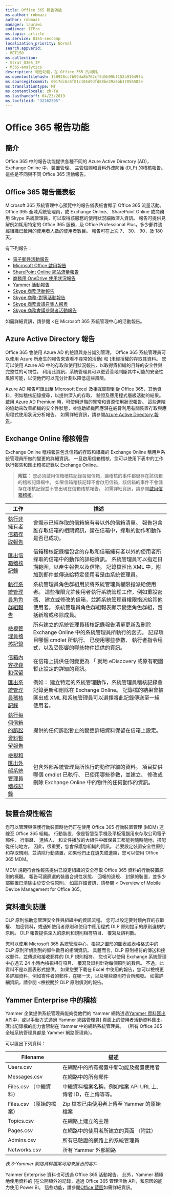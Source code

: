 ```yaml
---
title: Office 365 報告功能
ms.author: robmazz
author: robmazz
manager: laurawi
audience: ITPro
ms.topic: article
ms.service: O365-seccomp
localization_priority: Normal
search.appverid:
- MET150
ms.collection:
- Strat_O365_IP
- M365-analytics
description: 報告功能，在 Office 365 的說明。
ms.openlocfilehash: 150928ccfb99da8b762cf5d5b99bf152a91949fa
ms.sourcegitcommit: 0017dc6a5f81c165d9dfd88be39a6bb17856582e
ms.translationtype: MT
ms.contentlocale: zh-TW
ms.lasthandoff: 04/23/2019
ms.locfileid: "32262395"
---
```

# <a name="office-365-reporting-features"></a>Office 365 報告功能 

## <a name="introduction"></a>簡介
Office 365 中的報告功能提供各種不同的 Azure Active Directory (AD)，Exchange Online 中，裝置管理、 主管檢閱和資料外洩防護 (DLP) 的稽核報告。 這些是不同與不同 Office 365 活動報告。

## <a name="office-365-reports-dashboard"></a>Office 365 報告儀表板
Microsoft 365 系統管理中心預覽中的報告儀表板會顯示 Office 365 流量活動。 Office 365 全域系統管理員，或 Exchange Online、 SharePoint Online 或商務用 Skype 系統管理員，可以取得該服務的使用狀況細微深入資訊。 報告可提供見解例如耗用特定的 Office 365 服務，及 Office Professional Plus，多少郵件流經組織已啟用的使用者人數的使用者數目。 報告可在上次 7、 30、 90，及 180 天。

有下列報告：
- [電子郵件活動報告](https://support.office.com/article/Office-365-Reports-in-the-admin-center-preview--Email-activity-1cbe2c00-ca65-4fb9-9663-1bbfa58ebe44)
- [Microsoft Office 啟用報告](https://support.office.com/article/Office-365-Reports-in-the-admin-center-preview--Microsoft-Office-activations-87c24ae2-82e0-4d1e-be01-c3bcc3f18c60)
- [SharePoint Online 網站流量報告](https://support.office.com/article/Office-365-Reports-in-the-admin-center-preview--SharePoint-site-usage-4ecfb843-e5d5-464d-8bf6-7ed512a9b213)
- [商務用 OneDrive 使用狀況報告](https://support.office.com/article/Office-365-Reports-in-the-Admin-Center-Preview--OneDrive-for-Business-usage-0de3b312-c4e8-4e4b-a02d-32b2f726a680)
- [Yammer 活動報告](https://support.office.com/article/View-the-Yammer-Activity-report-in-the-Office-365-admin-center-preview-c7c9f938-5b8e-4d52-b1a2-c7c32cb2312a)
- [Skype 商務活動報告](https://docs.microsoft.com/SkypeForBusiness/skype-for-business-online-reporting/activity-report)
- [Skype 商務-對等活動報告](https://docs.microsoft.com/SkypeForBusiness/skype-for-business-online-reporting/peer-to-peer-activity-report)
- [Skype 商務會議召集人報表](https://docs.microsoft.com/SkypeForBusiness/skype-for-business-online-reporting/conference-organizer-activity-report)
- [Skype 商務會議參與者活動報告](https://docs.microsoft.com/SkypeForBusiness/skype-for-business-online-reporting/conference-participant-activity-report)

如需詳細資訊，請參閱 <<c0>在 Microsoft 365 系統管理中心的活動報告。


## <a name="azure-active-directory-reports"></a>Azure Active Directory 報告
Office 365 會使用 Azure AD 的驗證與身分識別管理。 Office 365 系統管理員可以使用 Azure 所產生的報告來查看不尋常的活動] 和 [未經授權的存取其資料。 您可以使用 Azure AD 中的存取和使用狀況報告，以取得貴組織的目錄的安全性與完整性的可視性。 利用此資訊，系統管理員可以更妥善地判斷其中可能的安全性風險可能，以便他們可以充分計劃以降低這些風險。

Azure AD 報告可匯出至 Microsoft Excel 及相互關聯到從 Office 365，其他資料，例如稽核記錄搜尋，以提供深入的存取、 驗證及應用程式層級活動的結果。 啟用 Azure AD Premium 時，可使用進階的異常和資源使用狀況報告。 這些進階的協助來改善組織的安全性狀態，並協助組織回應潛在威脅利用有關裝置存取與應用程式使用狀況分析報告。 如需詳細資訊，請參閱[Azure Active Directory 報告](https://docs.microsoft.com/azure/active-directory/reports-monitoring/overview-reports/)。

## <a name="exchange-online-audit-reports"></a>Exchange Online 稽核報告
Exchange Online 稽核報告包含信箱的存取和組織的 Exchange Online 租用戶系統管理員所做的變更的詳細資訊。 一旦啟用信箱稽核，您可以使用下表中的工作執行報告和匯出稽核記錄以 Exchange Online。

>**附註**： 您必須啟用信箱稽核記錄每個信箱，讓稽核的事件都儲存在該信箱的稽核記錄檔中。 如果信箱稽核記錄不會啟用信箱，該信箱的事件不會儲存在稽核記錄並不會出現在信箱稽核報告。 如需詳細資訊，請參閱[啟用信箱稽核](https://support.office.com/article/Enable-mailbox-auditing-in-Office-365-aaca8987-5b62-458b-9882-c28476a66918)。

| 工作 | 描述 |
|----------------------------------------------|----------------------------------------------------------------------------------------------------------------------------------------------------------------------------------------------------------------------------------------------------------------------------------------------------------------------------------------------------------|
| [執行非擁有者信箱存取報告](https://docs.microsoft.com/exchange/security-and-compliance/exchange-auditing-reports/non-owner-mailbox-access-report) | 會顯示已經存取的信箱擁有者以外的信箱清單。 報告包含誰存取信箱的相關資訊，請在信箱中，採取的動作和動作是否已成功。 |
| [匯出信箱稽核記錄](https://docs.microsoft.com/exchange/security-and-compliance/exchange-auditing-reports/export-mailbox-audit-logs) | 信箱稽核記錄檔包含的存取和信箱擁有者以外的使用者所採取的信箱中的動作的詳細資訊。 系統管理員可以指定日期範圍，以產生報告以及信箱。 記錄檔匯出 XML 中，附加到郵件並傳送給特定使用者是由系統管理員。 |
| [執行系統管理員角色群組報告](https://docs.microsoft.com/Office365/SecurityCompliance/eop/run-an-administrator-role-group-report-in-eop-eop) | 系統管理員角色群組用於將系統管理員權限指派給使用者。 這些權限允許使用者執行系統管理工作，例如重設密碼、 建立或修改的信箱，並將系統管理員權限指派給其他使用者。 系統管理員角色群組報表顯示變更角色群組，包括新增或移除成員。 |
| [檢視管理員稽核記錄](https://docs.microsoft.com/exchange/security-and-compliance/exchange-auditing-reports/view-administrator-audit-log) | 所有建立的系統管理員稽核記錄報告清單更新及刪除 Exchange Online 中的系統管理員所執行的函式。 記錄項目哪個 cmdlet 所執行、 已使用哪些參數、 執行者指令程式，以及受影響的哪些物件提供的資訊。 |
| [信箱內容搜尋和保留](https://docs.microsoft.com/exchange/security-and-compliance/in-place-ediscovery/in-place-ediscovery) | 在信箱上提供任何變更為 「 就地 eDiscovery 或原有範圍暫止設定的詳細的資訊。 |
| [匯出系統管理員稽核記錄](https://docs.microsoft.com/exchange/security-and-compliance/exchange-auditing-reports/search-role-group-changes) | 例如： 建立特定的系統管理動作，系統管理員稽核記錄會記錄更新和刪除在 Exchange Online。 記錄檔的結果會被匯出成 XML 和系統管理員可以選擇將此記錄傳送至一組使用者。 |
| [執行每個信箱的訴訟資料暫留報告](https://docs.microsoft.com/exchange/security-and-compliance/exchange-auditing-reports/per-mailbox-litigation-hold-report) | 提供的任何訴訟暫止的變更詳細資料保留在信箱上設定。 |
| [檢視和匯出外部系統管理員稽核記錄](https://docs.microsoft.com/exchange/security-and-compliance/exchange-auditing-reports/view-external-admin-audit-log) | 包含外部系統管理員所執行的動作詳細的資料。 項目提供哪個 cmdlet 已執行、 已使用哪些參數，並建立、 修改或刪除 Exchange Online 中的物件的任何動作的資訊。 |

## <a name="device-compliance-reports"></a>裝置合規性報告
您可以管理與保護行動裝置時他們正在使用 Office 365 行動裝置管理 (MDM) 連線至 Office 365 組織。 行動裝置，像是智慧型手機及平板電腦用來存取公司電子郵件、 行事曆、 連絡人、 和文件播放的大組件中確保員工都能夠隨時隨地，搭配從任何地方。 因此，很重要，您會保護您組織的資訊。 若要設定裝置安全性原則和存取規則，並清除行動裝置，如果他們正在遺失或遭竊，您可以使用 Office 365 MDM。

MDM 規範符合性報告提供已設定組織的安全存取 Office 365 資料的行動裝置原則的概觀。 報告可讓篩選的裝置合規性狀態、 回報的違規、 封鎖的裝置，並多少部裝置已清除由於安全性原則。 如需詳細資訊，請參閱 < <b0>Overview of Mobile Device Management for Office 365</b0>。

## <a name="data-loss-prevention"></a>資料遺失防護
DLP 原則協助您管理安全性與組織中的資訊流程。 您可以設定要封鎖內容的存取權、 加密資料，或通知使用者原則和使用中應用程式 DLP 原則提示的原則違規的原則。 DLP 報告提供深入的原則和規則相符項目、 覆寫及誤判數。

您可以使用 Microsoft 365 系統管理中心，檢視之圖形的圖表或表格格式中的 DLP 原則所偵測到的郵件數目的相關資訊。 具體而言，DLP 原則相符的傳送和接收郵件，並傳送和接收郵件的 DLP 規則相符。 您也可以使用 Exchange 系統管理中心過去 24 小時內檢視相符項目、 覆寫及誤判針對每個原則的數目。 不過，此資料不是以圖表形式提供。 如果您要下載在 Excel 中使用的報告，您可以檢視更多詳細資料，例如寄件者的郵件，在哪一天，以及哪些原則符合所觸發。 如需詳細資訊，請參閱 <<c0>檢視關於 DLP 原則偵測的報告。

## <a name="auditing-in-yammer-enterprise"></a>Yammer Enterprise 中的稽核
Yammer 企業提供系統管理員能夠從他們的 Yammer 網路透過[Yammer 資料匯出 API](https://support.office.com/article/export-data-from-yammer-enterprise-b303d8f3-007d-4ad4-81f8-54fb1ecfb3f2)中，或以手動方式透過 Yammer 網路管理員] 頁面上的使用者活動資料匯出。 匯出記錄檔的能力會限制在 Yammer 中的網路系統管理員。 （所有 Office 365 全域系統管理員都是 Yammer 網路管理員）。

可以匯出下列資料：

| Filename | 描述 |
|----------------------------|-------------------------------------------------------------------------|
| Users.csv | 在網路中的所有擱置中新功能及擱置使用者 |
| Messages.csv | 在網路中的所有郵件 |
| Files.csv （中繼資料） | 中繼資料檔案名稱，例如檔案 API URL 上, 傳者 ID，在上傳等等。 |
| Files.csv （原始的檔案） | Zip 檔案已由使用者上傳至 Yammer 的原始檔案 |
| Topics.csv | 在網路上建立的主題 |
| Pages.csv | 在網路中的使用者所建立的頁面 （附註） |
| Admins.csv | 所有已驗證的網路上的系統管理員 |
| Networks.csv | 所有 Yammer 外部網路 |

*表 3-Yammer 網路資料檔案可用來匯出的客戶*

Yammer Enterprise 資料也可透過 Office 365 活動報告。 此外，Yammer 積極地使用資料的 [在公開額外的記錄，透過 Office 365 管理活動 API，和原因的能力使用 Power BI。 這些功能，請參閱[Office 藍圖](https://fasttrack.microsoft.com/roadmap?filters=yammer)如需詳細資訊。
